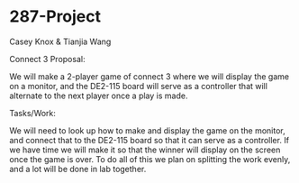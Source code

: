 287-Project
===========
Casey Knox & Tianjia Wang

Connect 3 Proposal:

We will make a 2-player game of connect 3 where we will display the game on a monitor, and the DE2-115 board will serve as a controller that will alternate to the next player once a play is made. 

Tasks/Work:

We will need to look up how to make and display the game on the monitor, and connect that to the DE2-115 board so that it can serve as a controller. If we have time we will make it so that the winner will display on the screen once the game is over. To do all of this we plan on splitting the work evenly, and a lot will be done in lab together. 
